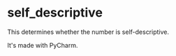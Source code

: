 # self_descriptive

This determines whether the number is self-descriptive.

It's made with PyCharm.
